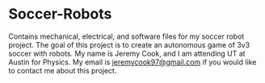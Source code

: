 # Soccer-Robots
Contains mechanical, electrical, and software files for my soccer robot project. The goal of this project is to create an autonomous game of 3v3 soccer with robots.
My name is Jeremy Cook, and I am attending UT at Austin for Physics. My email is jeremycook97@gmail.com if you would like to contact me about this project.
